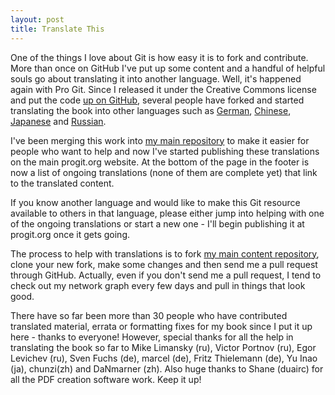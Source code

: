 ```yaml
---
layout: post
title: Translate This
---
```


One of the things I love about Git is how easy it is to fork and contribute.
More than once on GitHub I've put up some content and a handful of helpful 
souls go about translating it into another language.  Well, it's happened
again with Pro Git.  Since I released it under the Creative Commons license
and put the code <a href="http://github.com/progit/progit">up on GitHub</a>,
several people have forked and started translating the book into other
languages such as 
<a href="/book/de">German</a>, 
<a href="/book/zh">Chinese</a>, 
<a href="/book/ja">Japanese</a> and
<a href="/book/ru">Russian</a>.

I've been merging this work into <a href="http://github.com/progit/progit">my 
main repository</a> to make it easier for people who want to help and now I've
started publishing these translations on the main progit.org website.  At the
bottom of the page in the footer is now a list of ongoing translations (none
of them are complete yet) that link to the translated content.

If you know another language and would like to make this Git resource 
available to others in that language, please either jump into helping with 
one of the ongoing translations or start a new one - I'll begin publishing it
at progit.org once it gets going.

The process to help with translations is to fork 
<a href="http://github.com/progit/progit">my main content repository</a>, 
clone your new fork, make some changes and then send me a pull request through
GitHub.  Actually, even if you don't send me a pull request, I tend to check
out my network graph every few days and pull in things that look good.

There have so far been more than 30 people who have contributed translated
material, errata or formatting fixes for my book since I put it up here - 
thanks to everyone!  However, special thanks for all the help in translating 
the book so far to Mike Limansky (ru), Victor Portnov (ru), Egor Levichev (ru), Sven Fuchs (de), marcel (de), Fritz Thielemann (de), Yu Inao (ja), chunzi(zh) and DaNmarner (zh).  Also huge thanks to Shane (duairc)
for all the PDF creation software work.  Keep it up!
